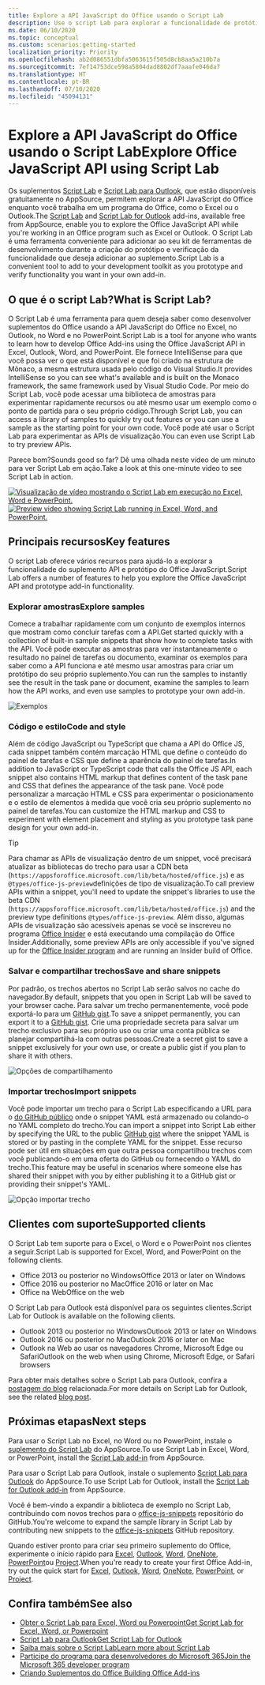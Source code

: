 ```yaml
---
title: Explore a API JavaScript do Office usando o Script Lab
description: Use o script Lab para explorar a funcionalidade de protótipo e a API do Office JS.
ms.date: 06/10/2020
ms.topic: conceptual
ms.custom: scenarios:getting-started
localization_priority: Priority
ms.openlocfilehash: ab2d086551dbfa5063615f505d8cb8aa5a210b7a
ms.sourcegitcommit: 7ef14753dce598a5804dad8802df7aaafe046da7
ms.translationtype: HT
ms.contentlocale: pt-BR
ms.lasthandoff: 07/10/2020
ms.locfileid: "45094131"
---
```

# <a name="explore-office-javascript-api-using-script-lab"></a><span data-ttu-id="5279c-103">Explore a API JavaScript do Office usando o Script Lab</span><span class="sxs-lookup"><span data-stu-id="5279c-103">Explore Office JavaScript API using Script Lab</span></span>

<span data-ttu-id="5279c-104">Os suplementos [Script Lab](https://appsource.microsoft.com/product/office/WA104380862) e [Script Lab para Outlook](https://appsource.microsoft.com/product/office/wa200001603), que estão disponíveis gratuitamente no AppSource, permitem explorar a API JavaScript do Office enquanto você trabalha em um programa do Office, como o Excel ou o Outlook.</span><span class="sxs-lookup"><span data-stu-id="5279c-104">The [Script Lab](https://appsource.microsoft.com/product/office/WA104380862) and [Script Lab for Outlook](https://appsource.microsoft.com/product/office/wa200001603) add-ins, available free from AppSource, enable you to explore the Office JavaScript API while you're working in an Office program such as Excel or Outlook.</span></span> <span data-ttu-id="5279c-105">O Script Lab é uma ferramenta conveniente para adicionar ao seu kit de ferramentas de desenvolvimento durante a criação do protótipo e verificação da funcionalidade que deseja adicionar ao suplemento.</span><span class="sxs-lookup"><span data-stu-id="5279c-105">Script Lab is a convenient tool to add to your development toolkit as you prototype and verify functionality you want in your own add-in.</span></span>

## <a name="what-is-script-lab"></a><span data-ttu-id="5279c-106">O que é o script Lab?</span><span class="sxs-lookup"><span data-stu-id="5279c-106">What is Script Lab?</span></span>

<span data-ttu-id="5279c-107">O Script Lab é uma ferramenta para quem deseja saber como desenvolver suplementos do Office usando a API JavaScript do Office no Excel, no Outlook, no Word e no PowerPoint.</span><span class="sxs-lookup"><span data-stu-id="5279c-107">Script Lab is a tool for anyone who wants to learn how to develop Office Add-ins using the Office JavaScript API in Excel, Outlook, Word, and PowerPoint.</span></span> <span data-ttu-id="5279c-108">Ele fornece IntelliSense para que você possa ver o que está disponível e que foi criado na estrutura de Mônaco, a mesma estrutura usada pelo código do Visual Studio.</span><span class="sxs-lookup"><span data-stu-id="5279c-108">It provides IntelliSense so you can see what's available and is built on the Monaco framework, the same framework used by Visual Studio Code.</span></span> <span data-ttu-id="5279c-109">Por meio do Script Lab, você pode acessar uma biblioteca de amostras para experimentar rapidamente recursos ou até mesmo usar um exemplo como o ponto de partida para o seu próprio código.</span><span class="sxs-lookup"><span data-stu-id="5279c-109">Through Script Lab, you can access a library of samples to quickly try out features or you can use a sample as the starting point for your own code.</span></span> <span data-ttu-id="5279c-110">Você pode até usar o Script Lab para experimentar as APIs de visualização.</span><span class="sxs-lookup"><span data-stu-id="5279c-110">You can even use Script Lab to try preview APIs.</span></span>

<span data-ttu-id="5279c-111">Parece bom?</span><span class="sxs-lookup"><span data-stu-id="5279c-111">Sounds good so far?</span></span> <span data-ttu-id="5279c-112">Dê uma olhada neste vídeo de um minuto para ver Script Lab em ação.</span><span class="sxs-lookup"><span data-stu-id="5279c-112">Take a look at this one-minute video to see Script Lab in action.</span></span>

<span data-ttu-id="5279c-113">[![Visualização de vídeo mostrando o Script Lab em execução no Excel, Word e PowerPoint.](../images/screenshot-wide-youtube.png 'Visualização de vídeo do Script Lab')](https://aka.ms/scriptlabvideo)</span><span class="sxs-lookup"><span data-stu-id="5279c-113">[![Preview video showing Script Lab running in Excel, Word, and PowerPoint.](../images/screenshot-wide-youtube.png 'Script Lab preview video')](https://aka.ms/scriptlabvideo)</span></span>

## <a name="key-features"></a><span data-ttu-id="5279c-114">Principais recursos</span><span class="sxs-lookup"><span data-stu-id="5279c-114">Key features</span></span>

<span data-ttu-id="5279c-115">O script Lab oferece vários recursos para ajudá-lo a explorar a funcionalidade do suplemento API e protótipo do Office JavaScript.</span><span class="sxs-lookup"><span data-stu-id="5279c-115">Script Lab offers a number of features to help you explore the Office JavaScript API and prototype add-in functionality.</span></span>

### <a name="explore-samples"></a><span data-ttu-id="5279c-116">Explorar amostras</span><span class="sxs-lookup"><span data-stu-id="5279c-116">Explore samples</span></span>

<span data-ttu-id="5279c-117">Comece a trabalhar rapidamente com um conjunto de exemplos internos que mostram como concluir tarefas com a API.</span><span class="sxs-lookup"><span data-stu-id="5279c-117">Get started quickly with a collection of built-in sample snippets that show how to complete tasks with the API.</span></span> <span data-ttu-id="5279c-118">Você pode executar as amostras para ver instantaneamente o resultado no painel de tarefas ou documento, examinar os exemplos para saber como a API funciona e até mesmo usar amostras para criar um protótipo do seu próprio suplemento.</span><span class="sxs-lookup"><span data-stu-id="5279c-118">You can run the samples to instantly see the result in the task pane or document, examine the samples to learn how the API works, and even use samples to prototype your own add-in.</span></span>

![Exemplos](../images/script-lab-samples.jpg)

### <a name="code-and-style"></a><span data-ttu-id="5279c-120">Código e estilo</span><span class="sxs-lookup"><span data-stu-id="5279c-120">Code and style</span></span>

<span data-ttu-id="5279c-121">Além de código JavaScript ou TypeScript que chama a API do Office JS, cada snippet também contém marcação HTML que define o conteúdo do painel de tarefas e CSS que define a aparência do painel de tarefas.</span><span class="sxs-lookup"><span data-stu-id="5279c-121">In addition to JavaScript or TypeScript code that calls the Office JS API, each snippet also contains HTML markup that defines content of the task pane and CSS that defines the appearance of the task pane.</span></span> <span data-ttu-id="5279c-122">Você pode personalizar a marcação HTML e CSS para experimentar o posicionamento e o estilo de elementos à medida que você cria seu próprio suplemento no painel de tarefas.</span><span class="sxs-lookup"><span data-stu-id="5279c-122">You can customize the HTML markup and CSS to experiment with element placement and styling as you prototype task pane design for your own add-in.</span></span>

> [!TIP]
> <span data-ttu-id="5279c-123">Para chamar as APIs de visualização dentro de um snippet, você precisará atualizar as bibliotecas do trecho para usar a CDN beta (`https://appsforoffice.microsoft.com/lib/beta/hosted/office.js`) e as `@types/office-js-preview`definições de tipo de visualização.</span><span class="sxs-lookup"><span data-stu-id="5279c-123">To call preview APIs within a snippet, you'll need to update the snippet's libraries to use the beta CDN (`https://appsforoffice.microsoft.com/lib/beta/hosted/office.js`) and the preview type definitions `@types/office-js-preview`.</span></span> <span data-ttu-id="5279c-124">Além disso, algumas APIs de visualização são acessíveis apenas se você se inscreveu no programa [Office Insider](https://insider.office.com) e está executando uma compilação do Office Insider.</span><span class="sxs-lookup"><span data-stu-id="5279c-124">Additionally, some preview APIs are only accessible if you've signed up for the [Office Insider program](https://insider.office.com) and are running an Insider build of Office.</span></span>

### <a name="save-and-share-snippets"></a><span data-ttu-id="5279c-125">Salvar e compartilhar trechos</span><span class="sxs-lookup"><span data-stu-id="5279c-125">Save and share snippets</span></span>

<span data-ttu-id="5279c-126">Por padrão, os trechos abertos no Script Lab serão salvos no cache do navegador.</span><span class="sxs-lookup"><span data-stu-id="5279c-126">By default, snippets that you open in Script Lab will be saved to your browser cache.</span></span> <span data-ttu-id="5279c-127">Para salvar um trecho permanentemente, você pode exportá-lo para um [GitHub gist](https://gist.github.com).</span><span class="sxs-lookup"><span data-stu-id="5279c-127">To save a snippet permanently, you can export it to a [GitHub gist](https://gist.github.com).</span></span> <span data-ttu-id="5279c-128">Crie uma propriedade secreta para salvar um trecho exclusivo para seu próprio uso ou criar uma conta pública se planejar compartilhá-la com outras pessoas.</span><span class="sxs-lookup"><span data-stu-id="5279c-128">Create a secret gist to save a snippet exclusively for your own use, or create a public gist if you plan to share it with others.</span></span>

![Opções de compartilhamento](../images/script-lab-share.jpg)

### <a name="import-snippets"></a><span data-ttu-id="5279c-130">Importar trechos</span><span class="sxs-lookup"><span data-stu-id="5279c-130">Import snippets</span></span>

<span data-ttu-id="5279c-131">Você pode importar um trecho para o Script Lab especificando a URL para o [do GitHub público](https://gist.github.com) onde o snippet YAML está armazenado ou colando-o no YAML completo do trecho.</span><span class="sxs-lookup"><span data-stu-id="5279c-131">You can import a snippet into Script Lab either by specifying the URL to the public [GitHub gist](https://gist.github.com) where the snippet YAML is stored or by pasting in the complete YAML for the snippet.</span></span> <span data-ttu-id="5279c-132">Esse recurso pode ser útil em situações em que outra pessoa compartilhou trechos com você publicando-o em uma oferta do GitHub ou fornecendo o YAML do trecho.</span><span class="sxs-lookup"><span data-stu-id="5279c-132">This feature may be useful in scenarios where someone else has shared their snippet with you by either publishing it to a GitHub gist or providing their snippet's YAML.</span></span>

![Opção importar trecho](../images/script-lab-import-snippet.jpg)

## <a name="supported-clients"></a><span data-ttu-id="5279c-134">Clientes com suporte</span><span class="sxs-lookup"><span data-stu-id="5279c-134">Supported clients</span></span>

<span data-ttu-id="5279c-135">O Script Lab tem suporte para o Excel, o Word e o PowerPoint nos clientes a seguir.</span><span class="sxs-lookup"><span data-stu-id="5279c-135">Script Lab is supported for Excel, Word, and PowerPoint on the following clients.</span></span>

- <span data-ttu-id="5279c-136">Office 2013 ou posterior no Windows</span><span class="sxs-lookup"><span data-stu-id="5279c-136">Office 2013 or later on Windows</span></span>
- <span data-ttu-id="5279c-137">Office 2016 ou posterior no Mac</span><span class="sxs-lookup"><span data-stu-id="5279c-137">Office 2016 or later on Mac</span></span>
- <span data-ttu-id="5279c-138">Office na Web</span><span class="sxs-lookup"><span data-stu-id="5279c-138">Office on the web</span></span>

<span data-ttu-id="5279c-139">O Script Lab para Outlook está disponível para os seguintes clientes.</span><span class="sxs-lookup"><span data-stu-id="5279c-139">Script Lab for Outlook is available on the following clients.</span></span>

- <span data-ttu-id="5279c-140">Outlook 2013 ou posterior no Windows</span><span class="sxs-lookup"><span data-stu-id="5279c-140">Outlook 2013 or later on Windows</span></span>
- <span data-ttu-id="5279c-141">Outlook 2016 ou posterior no Mac</span><span class="sxs-lookup"><span data-stu-id="5279c-141">Outlook 2016 or later on Mac</span></span>
- <span data-ttu-id="5279c-142">Outlook na Web ao usar os navegadores Chrome, Microsoft Edge ou Safari</span><span class="sxs-lookup"><span data-stu-id="5279c-142">Outlook on the web when using Chrome, Microsoft Edge, or Safari browsers</span></span>

<span data-ttu-id="5279c-143">Para obter mais detalhes sobre o Script Lab para Outlook, confira a [postagem do blog](https://developer.microsoft.com/outlook/blogs/script-lab-now-supports-outlook/) relacionada.</span><span class="sxs-lookup"><span data-stu-id="5279c-143">For more details on Script Lab for Outlook, see the related [blog post](https://developer.microsoft.com/outlook/blogs/script-lab-now-supports-outlook/).</span></span>

## <a name="next-steps"></a><span data-ttu-id="5279c-144">Próximas etapas</span><span class="sxs-lookup"><span data-stu-id="5279c-144">Next steps</span></span>

<span data-ttu-id="5279c-145">Para usar o Script Lab no Excel, no Word ou no PowerPoint, instale o [suplemento do Script Lab](https://appsource.microsoft.com/product/office/WA104380862) do AppSource.</span><span class="sxs-lookup"><span data-stu-id="5279c-145">To use Script Lab in Excel, Word, or PowerPoint, install the [Script Lab add-in](https://appsource.microsoft.com/product/office/WA104380862) from AppSource.</span></span> 

<span data-ttu-id="5279c-146">Para usar o Script Lab para Outlook, instale o suplemento [Script Lab para Outlook](https://appsource.microsoft.com/product/office/wa200001603) do AppSource.</span><span class="sxs-lookup"><span data-stu-id="5279c-146">To use Script Lab for Outlook, install the [Script Lab for Outlook add-in](https://appsource.microsoft.com/product/office/wa200001603) from AppSource.</span></span>

<span data-ttu-id="5279c-147">Você é bem-vindo a expandir a biblioteca de exemplo no Script Lab, contribuindo com novos trechos para o [office-js-snippets](https://github.com/OfficeDev/office-js-snippets#office-js-snippets) repositório do GitHub.</span><span class="sxs-lookup"><span data-stu-id="5279c-147">You're welcome to expand the sample library in Script Lab by contributing new snippets to the [office-js-snippets](https://github.com/OfficeDev/office-js-snippets#office-js-snippets) GitHub repository.</span></span>

<span data-ttu-id="5279c-148">Quando estiver pronto para criar seu primeiro suplemento do Office, experimente o início rápido para [Excel](../quickstarts/excel-quickstart-jquery.md), [Outlook](../quickstarts/outlook-quickstart.md), [Word](../quickstarts/word-quickstart.md), [OneNote](../quickstarts/onenote-quickstart.md), [PowerPoint](../quickstarts/powerpoint-quickstart.md)ou [Project](../quickstarts/project-quickstart.md).</span><span class="sxs-lookup"><span data-stu-id="5279c-148">When you're ready to create your first Office Add-in, try out the quick start for [Excel](../quickstarts/excel-quickstart-jquery.md), [Outlook](../quickstarts/outlook-quickstart.md), [Word](../quickstarts/word-quickstart.md), [OneNote](../quickstarts/onenote-quickstart.md), [PowerPoint](../quickstarts/powerpoint-quickstart.md), or [Project](../quickstarts/project-quickstart.md).</span></span>

## <a name="see-also"></a><span data-ttu-id="5279c-149">Confira também</span><span class="sxs-lookup"><span data-stu-id="5279c-149">See also</span></span>

- [<span data-ttu-id="5279c-150">Obter o Script Lab para Excel, Word ou Powerpoint</span><span class="sxs-lookup"><span data-stu-id="5279c-150">Get Script Lab for Excel, Word, or Powerpoint</span></span>](https://appsource.microsoft.com/product/office/WA104380862)
- [<span data-ttu-id="5279c-151">Script Lab para Outlook</span><span class="sxs-lookup"><span data-stu-id="5279c-151">Get Script Lab for Outlook</span></span>](https://appsource.microsoft.com/product/office/wa200001603)
- [<span data-ttu-id="5279c-152">Saiba mais sobre o Script Lab</span><span class="sxs-lookup"><span data-stu-id="5279c-152">Learn more about Script Lab</span></span>](https://github.com/OfficeDev/script-lab#script-lab-a-microsoft-garage-project)
- [<span data-ttu-id="5279c-153">Participe do programa para desenvolvedores do Microsoft 365</span><span class="sxs-lookup"><span data-stu-id="5279c-153">Join the Microsoft 365 developer program</span></span>](https://developer.microsoft.com/office/dev-program)
- [<span data-ttu-id="5279c-154">Criando Suplementos do Office </span><span class="sxs-lookup"><span data-stu-id="5279c-154">Building Office Add-ins</span></span>](../overview/office-add-ins-fundamentals.md)
